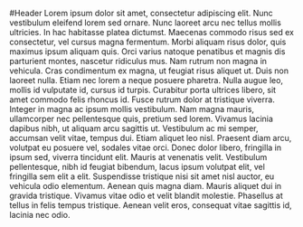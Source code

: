 #Header
Lorem ipsum dolor sit amet, consectetur adipiscing elit. Nunc vestibulum eleifend lorem sed ornare. Nunc laoreet arcu nec tellus mollis ultricies. In hac habitasse platea dictumst. Maecenas commodo risus sed ex consectetur, vel cursus magna fermentum. Morbi aliquam risus dolor, quis maximus ipsum aliquam quis. Orci varius natoque penatibus et magnis dis parturient montes, nascetur ridiculus mus. Nam rutrum non magna in vehicula. Cras condimentum ex magna, ut feugiat risus aliquet ut. Duis non laoreet nulla. Etiam nec lorem a neque posuere pharetra. Nulla augue leo, mollis id vulputate id, cursus id turpis. Curabitur porta ultrices libero, sit amet commodo felis rhoncus id. Fusce rutrum dolor at tristique viverra. Integer in magna ac ipsum mollis vestibulum.
Nam magna mauris, ullamcorper nec pellentesque quis, pretium sed lorem. Vivamus lacinia dapibus nibh, ut aliquam arcu sagittis ut. Vestibulum ac mi semper, accumsan velit vitae, tempus dui. Etiam aliquet leo nisl. Praesent diam arcu, volutpat eu posuere vel, sodales vitae orci. Donec dolor libero, fringilla in ipsum sed, viverra tincidunt elit. Mauris at venenatis velit. Vestibulum pellentesque, nibh id feugiat bibendum, lacus ipsum volutpat elit, vel fringilla sem elit a elit. Suspendisse tristique nisi sit amet nisl auctor, eu vehicula odio elementum. Aenean quis magna diam. Mauris aliquet dui in gravida tristique. Vivamus vitae odio et velit blandit molestie. Phasellus at tellus in felis tempus tristique. Aenean velit eros, consequat vitae sagittis id, lacinia nec odio.
